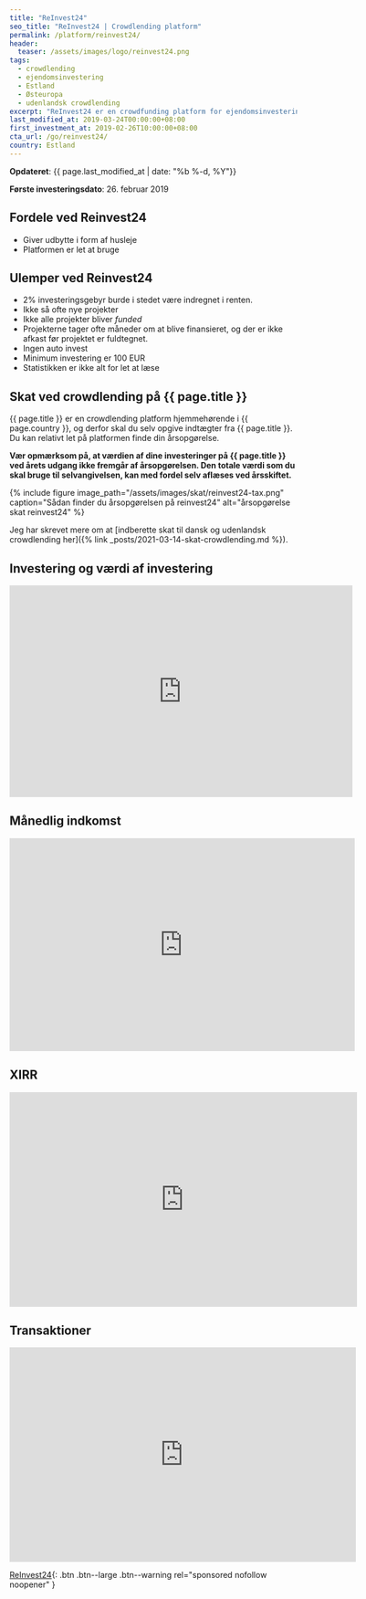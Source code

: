 ```yaml
---
title: "ReInvest24"
seo_title: "ReInvest24 | Crowdlending platform"
permalink: /platform/reinvest24/
header:
  teaser: /assets/images/logo/reinvest24.png
tags:
  - crowdlending
  - ejendomsinvestering
  - Estland
  - Østeuropa
  - udenlandsk crowdlending
excerpt: "ReInvest24 er en crowdfunding platform for ejendomsinvesteringer i ejendomme i Estland med udlejningsindkomst."
last_modified_at: 2019-03-24T00:00:00+08:00
first_investment_at: 2019-02-26T10:00:00+08:00
cta_url: /go/reinvest24/
country: Estland
---
```


**Opdateret**: {{ page.last_modified_at | date: "%b %-d, %Y"}}

**Første investeringsdato**: 26. februar 2019

## Fordele ved Reinvest24

- Giver udbytte i form af husleje
- Platformen er let at bruge

## Ulemper ved Reinvest24

- 2% investeringsgebyr burde i stedet være indregnet i renten.
- Ikke så ofte nye projekter
- Ikke alle projekter bliver _funded_
- Projekterne tager ofte måneder om at blive finansieret, og der er ikke afkast før projektet er fuldtegnet.
- Ingen auto invest
- Minimum investering er 100 EUR
- Statistikken er ikke alt for let at læse

## Skat ved crowdlending på {{ page.title }}

{{ page.title }} er en crowdlending platform hjemmehørende i {{ page.country }}, og derfor skal du selv opgive indtægter fra {{ page.title }}. Du kan relativt let på platformen finde din årsopgørelse.

**Vær opmærksom på, at værdien af dine investeringer på  {{ page.title }} ved årets udgang ikke fremgår af årsopgørelsen. Den totale værdi som du skal bruge til selvangivelsen, kan med fordel selv aflæses ved årsskiftet.**

{% include figure image_path="/assets/images/skat/reinvest24-tax.png" caption="Sådan finder du årsopgørelsen på reinvest24" alt="årsopgørelse skat reinvest24" %}

Jeg har skrevet mere om at [indberette skat til dansk og udenlandsk crowdlending her]({% link _posts/2021-03-14-skat-crowdlending.md %}).

## Investering og værdi af investering

<iframe width="601" height="371" seamless frameborder="0" scrolling="no" src="https://docs.google.com/spreadsheets/d/e/2PACX-1vQKZZbdj1cM5A4yCXjtjhxowXHoMhioXI-OR-mEPmmGgqQhcSr250VUM8SGVvRkWZziWUYleizmqAC2/pubchart?oid=1262703783&amp;format=image"></iframe>

## Månedlig indkomst

<iframe width="605" height="373" seamless frameborder="0" scrolling="no" src="https://docs.google.com/spreadsheets/d/e/2PACX-1vQKZZbdj1cM5A4yCXjtjhxowXHoMhioXI-OR-mEPmmGgqQhcSr250VUM8SGVvRkWZziWUYleizmqAC2/pubchart?oid=1688660005&amp;format=image"></iframe>

## XIRR

<iframe width="609" height="376" seamless frameborder="0" scrolling="no" src="https://docs.google.com/spreadsheets/d/e/2PACX-1vQKZZbdj1cM5A4yCXjtjhxowXHoMhioXI-OR-mEPmmGgqQhcSr250VUM8SGVvRkWZziWUYleizmqAC2/pubchart?oid=1956537328&amp;format=image"></iframe>

## Transaktioner

<iframe width="607" height="376" seamless frameborder="0" scrolling="no" src="https://docs.google.com/spreadsheets/d/e/2PACX-1vQKZZbdj1cM5A4yCXjtjhxowXHoMhioXI-OR-mEPmmGgqQhcSr250VUM8SGVvRkWZziWUYleizmqAC2/pubchart?oid=1257790932&amp;format=image"></iframe>

[ReInvest24](/go/reinvest24/){: .btn .btn--large .btn--warning rel="sponsored nofollow noopener" }
